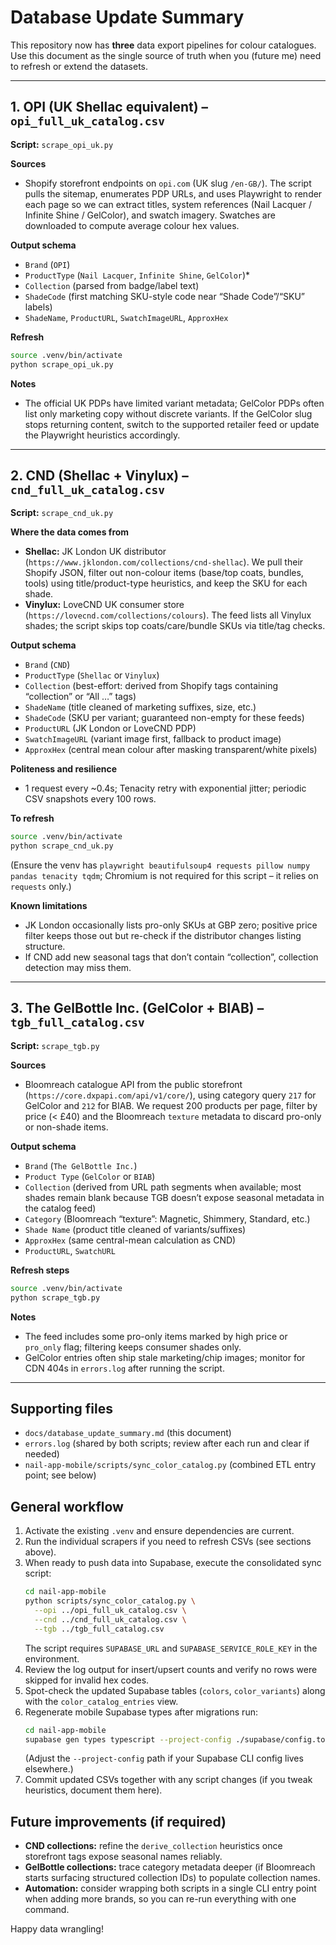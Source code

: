 # Database Update Summary

This repository now has **three** data export pipelines for colour catalogues. Use this document as the single source of truth when you (future me) need to refresh or extend the datasets.

---

## 1. OPI (UK Shellac equivalent) – `opi_full_uk_catalog.csv`

**Script:** `scrape_opi_uk.py`

**Sources**
- Shopify storefront endpoints on `opi.com` (UK slug `/en-GB/`). The script pulls the sitemap, enumerates PDP URLs, and uses Playwright to render each page so we can extract titles, system references (Nail Lacquer / Infinite Shine / GelColor), and swatch imagery. Swatches are downloaded to compute average colour hex values.

**Output schema**
- `Brand` (`OPI`)
- `ProductType` (`Nail Lacquer`, `Infinite Shine`, `GelColor`)*
- `Collection` (parsed from badge/label text)
- `ShadeCode` (first matching SKU-style code near “Shade Code”/“SKU” labels)
- `ShadeName`, `ProductURL`, `SwatchImageURL`, `ApproxHex`

**Refresh**
```bash
source .venv/bin/activate
python scrape_opi_uk.py
```

**Notes**
- The official UK PDPs have limited variant metadata; GelColor PDPs often list only marketing copy without discrete variants. If the GelColor slug stops returning content, switch to the supported retailer feed or update the Playwright heuristics accordingly.

---

## 2. CND (Shellac + Vinylux) – `cnd_full_uk_catalog.csv`

**Script:** `scrape_cnd_uk.py`

**Where the data comes from**
- **Shellac:** JK London UK distributor (`https://www.jklondon.com/collections/cnd-shellac`). We pull their Shopify JSON, filter out non-colour items (base/top coats, bundles, tools) using title/product-type heuristics, and keep the SKU for each shade.
- **Vinylux:** LoveCND UK consumer store (`https://lovecnd.com/collections/colours`). The feed lists all Vinylux shades; the script skips top coats/care/bundle SKUs via title/tag checks.

**Output schema**
- `Brand` (`CND`)
- `ProductType` (`Shellac` or `Vinylux`)
- `Collection` (best-effort: derived from Shopify tags containing “collection” or “All …” tags)
- `ShadeName` (title cleaned of marketing suffixes, size, etc.)
- `ShadeCode` (SKU per variant; guaranteed non-empty for these feeds)
- `ProductURL` (JK London or LoveCND PDP)
- `SwatchImageURL` (variant image first, fallback to product image)
- `ApproxHex` (central mean colour after masking transparent/white pixels)

**Politeness and resilience**
- 1 request every ~0.4s; Tenacity retry with exponential jitter; periodic CSV snapshots every 100 rows.

**To refresh**
```bash
source .venv/bin/activate
python scrape_cnd_uk.py
```
(Ensure the venv has `playwright beautifulsoup4 requests pillow numpy pandas tenacity tqdm`; Chromium is not required for this script – it relies on `requests` only.)

**Known limitations**
- JK London occasionally lists pro-only SKUs at GBP zero; positive price filter keeps those out but re-check if the distributor changes listing structure.
- If CND add new seasonal tags that don’t contain “collection”, collection detection may miss them.

---

## 3. The GelBottle Inc. (GelColor + BIAB) – `tgb_full_catalog.csv`

**Script:** `scrape_tgb.py`

**Sources**
- Bloomreach catalogue API from the public storefront (`https://core.dxpapi.com/api/v1/core/`), using category query `217` for GelColor and `212` for BIAB. We request 200 products per page, filter by price (< £40) and the Bloomreach `texture` metadata to discard pro-only or non-shade items.

**Output schema**
- `Brand` (`The GelBottle Inc.`)
- `Product Type` (`GelColor` or `BIAB`)
- `Collection` (derived from URL path segments when available; most shades remain blank because TGB doesn’t expose seasonal metadata in the catalog feed)
- `Category` (Bloomreach “texture”: Magnetic, Shimmery, Standard, etc.)
- `Shade Name` (product title cleaned of variants/suffixes)
- `ApproxHex` (same central-mean calculation as CND)
- `ProductURL`, `SwatchURL`

**Refresh steps**
```bash
source .venv/bin/activate
python scrape_tgb.py
```

**Notes**
- The feed includes some pro-only items marked by high price or `pro_only` flag; filtering keeps consumer shades only.
- GelColor entries often ship stale marketing/chip images; monitor for CDN 404s in `errors.log` after running the script.

---

## Supporting files
- `docs/database_update_summary.md` (this document)
- `errors.log` (shared by both scripts; review after each run and clear if needed)
- `nail-app-mobile/scripts/sync_color_catalog.py` (combined ETL entry point; see below)

## General workflow
1. Activate the existing `.venv` and ensure dependencies are current.
2. Run the individual scrapers if you need to refresh CSVs (see sections above).
3. When ready to push data into Supabase, execute the consolidated sync script:
   ```bash
   cd nail-app-mobile
   python scripts/sync_color_catalog.py \
     --opi ../opi_full_uk_catalog.csv \
     --cnd ../cnd_full_uk_catalog.csv \
     --tgb ../tgb_full_catalog.csv
   ```
   The script requires `SUPABASE_URL` and `SUPABASE_SERVICE_ROLE_KEY` in the environment.
4. Review the log output for insert/upsert counts and verify no rows were skipped for invalid hex codes.
5. Spot-check the updated Supabase tables (`colors`, `color_variants`) along with the `color_catalog_entries` view.
6. Regenerate mobile Supabase types after migrations run:
   ```bash
   cd nail-app-mobile
   supabase gen types typescript --project-config ./supabase/config.toml > types/supabase.ts
   ```
   (Adjust the `--project-config` path if your Supabase CLI config lives elsewhere.)
7. Commit updated CSVs together with any script changes (if you tweak heuristics, document them here).

## Future improvements (if required)
- **CND collections:** refine the `derive_collection` heuristics once storefront tags expose seasonal names reliably.
- **GelBottle collections:** trace category metadata deeper (if Bloomreach starts surfacing structured collection IDs) to populate collection names.
- **Automation:** consider wrapping both scripts in a single CLI entry point when adding more brands, so you can re-run everything with one command.

Happy data wrangling!
